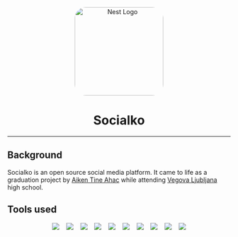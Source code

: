 <p align="center">
  <a href="http://aikenahac.com/" target="_blank"><img src="https://cdn.socialko.cc/assets/logo.png" style="border-radius: 25px" width="200" alt="Nest Logo" /></a>
</p>

<h1 align="center">Socialko</h1>

---

## Background

Socialko is an open source social media platform. It came to life as a graduation project by [Aiken Tine Ahac](https://aikenahac.com) while attending [Vegova Ljubljana](https://www.vegova.si) high school.</p>

## Tools used

<p align='center'>
    <img src="https://img.shields.io/badge/nestjs-E0234E?style=for-the-badge&logo=nestjs&logoColor=white" />
    &nbsp;&nbsp;
    <img src="https://img.shields.io/badge/Flutter-02569B?style=for-the-badge&logo=flutter&logoColor=white" />
    &nbsp;&nbsp;
    <img src="https://img.shields.io/badge/React-20232A?style=for-the-badge&logo=react&logoColor=61DAFB" />
    &nbsp;&nbsp;
    <img src="https://img.shields.io/badge/TypeScript-007ACC?style=for-the-badge&logo=typescript&logoColor=white" />
    &nbsp;&nbsp;
    <img src="https://img.shields.io/badge/Dart-0175C2?style=for-the-badge&logo=dart&logoColor=white" />
    &nbsp;&nbsp;
    <img src="https://img.shields.io/badge/PostgreSQL-316192?style=for-the-badge&logo=postgresql&logoColor=white" />
    &nbsp;&nbsp;
    <img src="https://img.shields.io/badge/Prisma-3982CE?style=for-the-badge&logo=Prisma&logoColor=white" />
    &nbsp;&nbsp;
    <img src="https://img.shields.io/badge/Docker-2CA5E0?style=for-the-badge&logo=docker&logoColor=white" />
    &nbsp;&nbsp;
    <img src="https://img.shields.io/badge/Figma-F24E1E?style=for-the-badge&logo=figma&logoColor=white" />
    &nbsp;&nbsp;
    <img src="https://img.shields.io/badge/Node.js-339933?style=for-the-badge&logo=nodedotjs&logoColor=white" />
</p>
